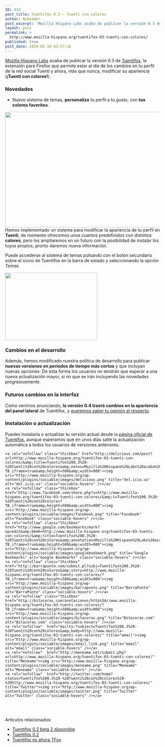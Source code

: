 ```yaml
---
ID: 433
post_title: Tuentifox 0.3 – Tuenti con colores
author: Nukeador
post_excerpt: 'Mozilla Hispano Labs acaba de publicar la versión 0.3 de Tuentifox, la extensión para Firefox que permite estar al día de los cambios en tu perfil de la red social Tuenti y ahora, más que nunca, modificar su apariencia (¡Tuenti con colores!). Novedades Nuevo sistema de temas, personaliza tu perfil a tu gusto, con tus [...]'
layout: post
permalink: >
  http://www.mozilla-hispano.org/tuentifox-03-tuenti-con-colores/
published: true
post_date: 2010-02-10 02:57:16
---
```

<p><a href="http://www.mozilla-hispano.org/labs/">Mozilla Hispano Labs</a> acaba de publicar la versión 0.3 de <a href="http://www.mozilla-hispano.org/labs/tuentifox/">Tuentifox</a>, la extensión para Firefox que permite estar al día de los cambios en tu perfil de la red social Tuenti y ahora, más que nunca, modificar su apariencia (<strong>¡Tuenti con colores!</strong>).</p>
<h3>Novedades</h3>
<ul>
<li>Nuevo sistema de temas, <strong>personaliza</strong> tu perfil a tu gusto, con <strong>tus colores favoritos</strong>.</li>
</ul>
<p style="text-align: left;"><img class="aligncenter size-full wp-image-1020" title="Temas en Tuentifox" src="http://www.mozilla-hispano.org/wp-content/uploads/temas-tuentifox.png" alt="" width="600" height="374" />Hemos implementado un sistema para modificar la apariencia de tu perfil en <strong>Tuenti</strong>, de momento ofrecemos unos cuantos predefinidos con distintos <strong>colores</strong>, pero los ampliaremos en un futuro con la posibilidad de instalar los tuyos propios, pronto daremos nueva información.</p>
<p>Puede accederse al sistema de temas pulsando con el botón secundario sobre el icono de Tuentifox en la barra de estado y seleccionando la opción <em>Temas</em>.</p>
<p><a href="http://www.mozilla-hispano.org/wp-content/uploads/temas.png"><img class="aligncenter size-medium wp-image-1026" title="Selector de temas" src="http://www.mozilla-hispano.org/wp-content/uploads/temas-300x218.png" alt="" width="300" height="218" /></a></p>
<h3>Cambios en el desarrollo</h3>
<p>Además, hemos modificado nuestra política de desarrollo para publicar <strong>nuevas versiones en periodos de tiempo más cortos</strong> y que incluyan nuevas opciones. De esta forma los usuarios no tendrán que esperar a una nueva actualización mayor, si no que se irán incluyendo las novedades progresivamente.</p>
<h3>Futuros cambios en la interfaz</h3>
<p>Como venimos anunciando, <strong>la versión 0.4 traerá cambios en la apariencia del panel lateral</strong> de Tuentifox, y <a href="http://www.mozilla-hispano.org/foro/viewtopic.php?f=25&amp;t=7095">queremos saber tu opinión al respecto</a>.</p>
<h3>Instalación o actualización</h3>
<p>Puedes instalarla o actualizar tu versión actual desde la <a href="http://www.mozilla-hispano.org/labs/tuentifox/">página oficial de Tuentifox</a>, aunque esperamos que en unos días salte la actualización automática a todos los usuarios de versiones anteriores.</p>




	<a rel="nofollow" class="thickbox" href="http://delicious.com/post?url=http://www.mozilla-hispano.org/tuentifox-03-tuenti-con-colores/&amp;title=Tuentifox%200.3%20-%20Tuenti%20con%20colores&amp;notes=Mozilla%20Hispano%20Labs%20acaba%20de%20publicar%20la%20versi%C3%B3n%200.3%20de%20Tuentifox,%20la%20extensi%C3%B3n%20para%20Firefox%20que%20permite%20estar%20al%20d%C3%ADa%20de%20los%20cambios%20en%20tu%20perfil%20de%20la%20red%20social%20Tuenti%20y%20ahora,%20m%C3%A1s%20que%20nunca,%20modificar%20su%20apariencia%20(%C2%A1Tuenti%20con%20colores!).%0D%0AN?TB_iframe=true&amp;height=500&amp;width=900"><img src="http://www.mozilla-hispano.org/wp-content/plugins/sociable/images/delicious.png" title="del.icio.us" alt="del.icio.us" class="sociable-hovers" /></a>
	<a rel="nofollow" class="thickbox" href="http://www.facebook.com/share.php?u=http://www.mozilla-hispano.org/tuentifox-03-tuenti-con-colores/&amp;t=Tuentifox%200.3%20-%20Tuenti%20con%20colores?TB_iframe=true&amp;height=500&amp;width=900"><img src="http://www.mozilla-hispano.org/wp-content/plugins/sociable/images/facebook.png" title="Facebook" alt="Facebook" class="sociable-hovers" /></a>
	<a rel="nofollow" class="thickbox" href="http://www.google.com/bookmarks/mark?op=edit&amp;bkmk=http://www.mozilla-hispano.org/tuentifox-03-tuenti-con-colores/&amp;title=Tuentifox%200.3%20-%20Tuenti%20con%20colores&amp;annotation=Mozilla%20Hispano%20Labs%20acaba%20de%20publicar%20la%20versi%C3%B3n%200.3%20de%20Tuentifox,%20la%20extensi%C3%B3n%20para%20Firefox%20que%20permite%20estar%20al%20d%C3%ADa%20de%20los%20cambios%20en%20tu%20perfil%20de%20la%20red%20social%20Tuenti%20y%20ahora,%20m%C3%A1s%20que%20nunca,%20modificar%20su%20apariencia%20(%C2%A1Tuenti%20con%20colores!).%0D%0AN?TB_iframe=true&amp;height=500&amp;width=900"><img src="http://www.mozilla-hispano.org/wp-content/plugins/sociable/images/googlebookmark.png" title="Google Bookmarks" alt="Google Bookmarks" class="sociable-hovers" /></a>
	<a rel="nofollow" class="thickbox" href="http://barrapunto.com/submit.pl?subj=Tuentifox%200.3%20-%20Tuenti%20con%20colores&amp;story=http://www.mozilla-hispano.org/tuentifox-03-tuenti-con-colores/?TB_iframe=true&amp;height=500&amp;width=900"><img src="http://www.mozilla-hispano.org/wp-content/plugins/sociable/images/barrapunto.png" title="BarraPunto" alt="BarraPunto" class="sociable-hovers" /></a>
	<a rel="nofollow" class="thickbox" href="http://bitacoras.com/anotaciones/http%3A//www.mozilla-hispano.org/tuentifox-03-tuenti-con-colores/?TB_iframe=true&amp;height=500&amp;width=900"><img src="http://www.mozilla-hispano.org/wp-content/plugins/sociable/images/bitacoras.png" title="Bitacoras.com" alt="Bitacoras.com" class="sociable-hovers" /></a>
	<a rel="nofollow"  href="mailto:?subject=Tuentifox%200.3%20-%20Tuenti%20con%20colores&amp;body=http://www.mozilla-hispano.org/tuentifox-03-tuenti-con-colores/" title="email"><img src="http://www.mozilla-hispano.org/wp-content/plugins/sociable/images/email_link.png" title="email" alt="email" class="sociable-hovers" /></a>
	<a rel="nofollow"  href="http://meneame.net/submit.php?url=http://www.mozilla-hispano.org/tuentifox-03-tuenti-con-colores/" title="Meneame"><img src="http://www.mozilla-hispano.org/wp-content/plugins/sociable/images/meneame.png" title="Meneame" alt="Meneame" class="sociable-hovers" /></a>
	<a rel="nofollow"  href="http://twitter.com/home?status=Tuentifox%200.3%20-%20Tuenti%20con%20colores%20-%20http://www.mozilla-hispano.org/tuentifox-03-tuenti-con-colores/" title="Twitter"><img src="http://www.mozilla-hispano.org/wp-content/plugins/sociable/images/twitter.png" title="Twitter" alt="Twitter" class="sociable-hovers" /></a>


<br/><br/>

<p>Artículos relacionados:<ul><li><a href='http://www.mozilla-hispano.org/tuentifox-02-beta-1-disponible/' rel='bookmark' title='Permanent Link: Tuentifox 0.2 beta 2 disponible'>Tuentifox 0.2 beta 2 disponible</a></li>
<li><a href='http://www.mozilla-hispano.org/tuentifox-02/' rel='bookmark' title='Permanent Link: Tuentifox 0.2'>Tuentifox 0.2</a></li>
<li><a href='http://www.mozilla-hispano.org/tuentifox-es-ahora-tfox/' rel='bookmark' title='Permanent Link: Tuentifox es ahora TFox'>Tuentifox es ahora TFox</a></li>
</ul></p>